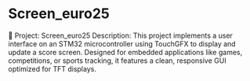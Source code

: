 # Screen_euro25
📱 Project: Screen_euro25 Description: This project implements a user interface on an STM32 microcontroller using TouchGFX to display and update a score screen. Designed for embedded applications like games, competitions, or sports tracking, it features a clean, responsive GUI optimized for TFT displays.
